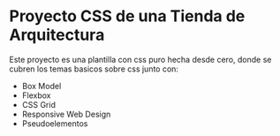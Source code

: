 # Proyecto CSS de una Tienda de Arquitectura
Este proyecto es una plantilla con css puro hecha desde cero, donde se cubren los temas basicos sobre css junto con:

- Box Model
- Flexbox
- CSS Grid
- Responsive Web Design
- Pseudoelementos
